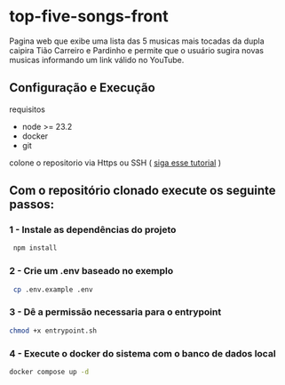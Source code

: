 # top-five-songs-front
Pagina web que exibe uma lista das 5 musicas mais tocadas da dupla caipira Tião Carreiro e Pardinho e permite que o usuário sugira novas musicas informando um link válido no YouTube.

## Configuração e Execução

requisitos 
- node >= 23.2
- docker
- git

colone o repositorio via Https ou SSH ( [siga esse tutorial](https://docs.github.com/en/authentication/connecting-to-github-with-ssh/generating-a-new-ssh-key-and-adding-it-to-the-ssh-agent) )

## Com o repositório clonado execute os seguinte passos:

### 1 - Instale as dependências do projeto
```bash
 npm install
```

### 2 - Crie um .env baseado no exemplo
```bash
 cp .env.example .env 
```

### 3 - Dê a permissão necessaria para o entrypoint
```bash
chmod +x entrypoint.sh
```

### 4 - Execute o docker do sistema com o banco de dados local
```bash
docker compose up -d
```
